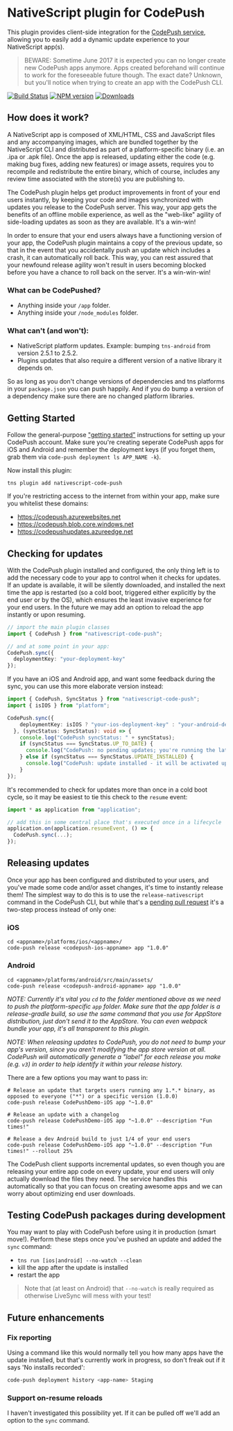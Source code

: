 # NativeScript plugin for CodePush

This plugin provides client-side integration for the [CodePush service](http://codepush.tools),
allowing you to easily add a dynamic update experience to your NativeScript app(s).

> BEWARE: Sometime June 2017 it is expected you can no longer create new CodePush apps anymore. Apps created beforehand will continue to work for the foreseeable future though. The exact date? Unknown, but you'll notice when trying to create an app with the CodePush CLI.

[![Build Status][build-status]][build-url]
[![NPM version][npm-image]][npm-url]
[![Downloads][downloads-image]][npm-url]

[build-status]:https://travis-ci.org/EddyVerbruggen/nativescript-code-push.svg?branch=master
[build-url]:https://travis-ci.org/EddyVerbruggen/nativescript-code-push
[npm-image]:http://img.shields.io/npm/v/nativescript-code-push.svg
[npm-url]:https://npmjs.org/package/nativescript-code-push
[downloads-image]:http://img.shields.io/npm/dm/nativescript-code-push.svg

## How does it work?
A NativeScript app is composed of XML/HTML, CSS and JavaScript files and any accompanying images, which are bundled together by the NativeScript CLI and distributed as part of a platform-specific binary (i.e. an .ipa or .apk file). Once the app is released, updating either the code (e.g. making bug fixes, adding new features) or image assets, requires you to recompile and redistribute the entire binary, which of course, includes any review time associated with the store(s) you are publishing to.

The CodePush plugin helps get product improvements in front of your end users instantly, by keeping your code and images synchronized with updates you release to the CodePush server. This way, your app gets the benefits of an offline mobile experience, as well as the "web-like" agility of side-loading updates as soon as they are available. It's a win-win!

In order to ensure that your end users always have a functioning version of your app, the CodePush plugin maintains a copy of the previous update, so that in the event that you accidentally push an update which includes a crash, it can automatically roll back. This way, you can rest assured that your newfound release agility won't result in users becoming blocked before you have a chance to roll back on the server. It's a win-win-win!

### What can be CodePushed?
- Anything inside your `/app` folder.
- Anything inside your `/node_modules` folder.

### What can't (and won't):
- NativeScript platform updates. Example: bumping `tns-android` from version 2.5.1 to 2.5.2.
- Plugins updates that also require a different version of a native library it depends on.

So as long as you don't change versions of dependencies and tns platforms in your `package.json` you
can push happily. And if you do bump a version of a dependency make sure there are no changed platform libraries.

## Getting Started
Follow the general-purpose ["getting started"](http://microsoft.github.io/code-push//docs/getting-started.html) instructions for setting up your CodePush account.
Make sure you're creating seperate CodePush apps for iOS and Android and remember the deployment keys (if you forget them, grab them via `code-push deployment ls APP_NAME -k`).

Now install this plugin:

```shell
tns plugin add nativescript-code-push
```

If you're restricting access to the internet from within your app, make sure you whitelist these domains:

- https://codepush.azurewebsites.net
- https://codepush.blob.core.windows.net
- https://codepushupdates.azureedge.net

## Checking for updates
With the CodePush plugin installed and configured, the only thing left is to add the necessary code to your app to control when it checks for updates.
If an update is available, it will be silently downloaded, and installed the next time the app is restarted (so a cold boot, triggered either explicitly by the end user or by the OS), which ensures the least invasive experience for your end users.
In the future we may add an option to reload the app instantly or upon resuming.

```typescript
// import the main plugin classes
import { CodePush } from "nativescript-code-push";

// and at some point in your app:
CodePush.sync({
  deploymentKey: "your-deployment-key"
});
```

If you have an iOS and Android app, and want some feedback during the sync, you can use this more elaborate version instead:

```typescript
import { CodePush, SyncStatus } from "nativescript-code-push";
import { isIOS } from "platform";

CodePush.sync({
    deploymentKey: isIOS ? "your-ios-deployment-key" : "your-android-deployment-key"
  }, (syncStatus: SyncStatus): void => {
    console.log("CodePush syncStatus: " + syncStatus);
    if (syncStatus === SyncStatus.UP_TO_DATE) {
      console.log("CodePush: no pending updates; you're running the latest version!");
    } else if (syncStatus === SyncStatus.UPDATE_INSTALLED) {
      console.log("CodePush: update installed - it will be activated upon next cold boot");
    }
});
```

It's recommended to check for updates more than once in a cold boot cycle, so it may be easiest to
tie this check to the `resume` event:

```typescript
import * as application from "application";

// add this in some central place that's executed once in a lifecycle
application.on(application.resumeEvent, () => {
  CodePush.sync(...);
});
```

## Releasing updates
Once your app has been configured and distributed to your users, and you've made some code and/or asset changes,
it's time to instantly release them! The simplest way to do this is to use the `release-nativescript` command in the CodePush CLI,
but while that's a [pending pull request](https://github.com/Microsoft/code-push/pull/435) it's a two-step process instead of only one:

### iOS

```shell
cd <appname>/platforms/ios/<appname>/
code-push release <codepush-ios-appname> app "1.0.0"
```

### Android

```shell
cd <appname>/platforms/android/src/main/assets/
code-push release <codepush-android-appname> app "1.0.0"
```

*NOTE: Currently it's vital you `cd` to the folder mentioned above as we need to push the platform-specific `app` folder.
Make sure that the app folder is a release-gradle build, so use the same command that you use for AppStore distribution,
just don't send it to the AppStore. You can even webpack bundle your app, it's all transparent to this plugin.* 

*NOTE: When releasing updates to CodePush, you do not need to bump your app's version, since you aren't modifying the app store version at all.
CodePush will automatically generate a "label" for each release you make (e.g. `v3`) in order to help identify it within your release history.*

There are a few options you may want to pass in:

```shell
# Release an update that targets users running any 1.*.* binary, as opposed to everyone ("*") or a specific version (1.0.0)
code-push release CodePushDemo-iOS app "~1.0.0"

# Release an update with a changelog
code-push release CodePushDemo-iOS app "~1.0.0" --description "Fun times!"

# Release a dev Android build to just 1/4 of your end users
code-push release CodePushDemo-iOS app "~1.0.0" --description "Fun times!" --rollout 25%
```

The CodePush client supports incremental updates, so even though you are releasing your entire app code on every update,
your end users will only actually download the files they need. The service handles this automatically so that you can focus on
creating awesome apps and we can worry about optimizing end user downloads.

## Testing CodePush packages during development
You may want to play with CodePush before using it in production (smart move!).
Perform these steps once you've pushed an update and added the `sync` command:

- `tns run [ios|android] --no-watch --clean`
- kill the app after the update is installed
- restart the app

> Note that (at least on Android) that `--no-watch` is really required as otherwise LiveSync will mess with your test!

## Future enhancements

### Fix reporting
Using a command like this would normally tell you how many apps have the update installed,
but that's currently work in progress, so don't freak out if it says 'No installs recorded':

```bash
code-push deployment history <app-name> Staging
```

### Support on-resume reloads
I haven't investigated this possibility yet. If it can be pulled off we'll add an option to the `sync` command.
